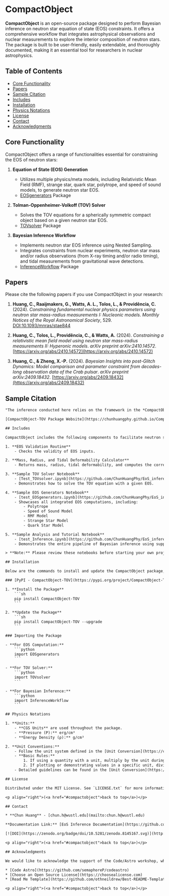 <!-- ABOUT THE PROJECT -->
# CompactObject

**CompactObject** is an open-source package designed to perform Bayesian inference on neutron star equation of state (EOS) constraints. It offers a comprehensive workflow that integrates astrophysical observations and nuclear measurements to explore the interior composition of neutron stars. The package is built to be user-friendly, easily extendable, and thoroughly documented, making it an essential tool for researchers in nuclear astrophysics.

## Table of Contents

- [Core Functionality](#core-functionality)
- [Papers](#papers)
- [Sample Citation](#sample-citation)
- [Includes](#includes)
- [Installation](#installation)
- [Physics Notations](#physics-notations)
- [License](#license)
- [Contact](#contact)
- [Acknowledgments](#acknowledgments)

## Core Functionality

CompactObject offers a range of functionalities essential for constraining the EOS of neutron stars:

1. **Equation of State (EOS) Generation**
    - Utilizes multiple physics/meta models, including Relativistic Mean Field (RMF), strange star, quark star, polytrope, and speed of sound models, to generate neutron star EOS.
    - [EOSgenerators](https://github.com/ChunHuangPhy/EoS_inference/blob/main/EOSgenerators) Package

2. **Tolman-Oppenheimer-Volkoff (TOV) Solver**
    - Solves the TOV equations for a spherically symmetric compact object based on a given neutron star EOS.
    - [TOVsolver](https://github.com/ChunHuangPhy/EoS_inference/blob/main/TOVsolver) Package

3. **Bayesian Inference Workflow**
    - Implements neutron star EOS inference using Nested Sampling.
    - Integrates constraints from nuclear experiments, neutron star mass and/or radius observations (from X-ray timing and/or radio timing), and tidal measurements from gravitational wave detections.
    - [InferenceWorkflow](https://github.com/ChunHuangPhy/EoS_inference/blob/main/InferenceWorkflow) Package

## Papers

Please cite the following papers if you use CompactObject in your research:

1. **Huang, C., Raaijmakers, G., Watts, A. L., Tolos, L., & Providência, C.** (2024). *Constraining fundamental nuclear physics parameters using neutron star mass-radius measurements I: Nucleonic models*. *Monthly Notices of the Royal Astronomical Society*, 529. [DOI:10.1093/mnras/stae844](https://academic.oup.com/mnras/article/529/4/4650/7634362)

2. **Huang, C., Tolos, L., Providência, C., & Watts, A.** (2024). *Constraining a relativistic mean field model using neutron star mass-radius measurements II: Hyperonic models*. *arXiv preprint arXiv:2410.14572*. [https://arxiv.org/abs/2410.14572](https://arxiv.org/abs/2410.14572)

3. **Huang, C., & Zheng, X.-P.** (2024). *Bayesian Insights into post-Glitch Dynamics: Model comparison and parameter constraint from decades-long observation data of the Crab pulsar*. *arXiv preprint arXiv:2409.18432*. [https://arxiv.org/abs/2409.18432](https://arxiv.org/abs/2409.18432)

## Sample Citation

```latex
"The inference conducted here relies on the framework in the *CompactObject* \cite{CompactObject} package\footnote{https://chunhuangphy.github.io/CompactObject/}. This is an open-source, comprehensive package designed to implement Bayesian constraints on the neutron star EOS. Other works based on this package include ..."

[CompactObject-TOV Package Website](https://chunhuangphy.github.io/CompactObject/)

## Includes

CompactObject includes the following components to facilitate neutron star EOS analysis:

1. **EOS Validation Routine**
    - Checks the validity of EOS inputs.

2. **Mass, Radius, and Tidal Deformability Calculator**
    - Returns mass, radius, tidal deformability, and computes the corresponding speed of sound.

3. **Sample TOV Solver Notebook**
    - [Test_TOVsolver.ipynb](https://github.com/ChunHuangPhy/EoS_inference/blob/main/Test_Case/test_TOVsolver.ipynb)
    - Demonstrates how to solve the TOV equation with a given EOS.

4. **Sample EOS Generators Notebook**
    - [test_EOSgenerators.ipynb](https://github.com/ChunHuangPhy/EoS_inference/blob/main/Test_Case/test_EOSgenerators.ipynb)
    - Showcases all integrated EOS computations, including:
        - Polytrope
        - Speed of Sound Model
        - RMF Model
        - Strange Star Model
        - Quark Star Model

5. **Sample Analysis and Tutorial Notebook**
    - [test_Inference.ipynb](https://github.com/ChunHuangPhy/EoS_inference/blob/main/Test_Case/test_Inference.ipynb)
    - Demonstrates the entire pipeline of Bayesian inference using supported EOS models, constructing priors and likelihoods, and the types of likelihoods supported in this project.

> **Note:** Please review these notebooks before starting your own project to familiarize yourself with the coding routines.

## Installation

Below are the commands to install and update the CompactObject package, along with a link to PyPI.

### [PyPI - CompactObject-TOV](https://pypi.org/project/CompactObject-TOV/)

1. **Install the Package**
    ```sh
    pip install CompactObject-TOV
    ```

2. **Update the Package**
    ```sh
    pip install CompactObject-TOV --upgrade
    ```

### Importing the Package

- **For EOS Computation:**
    ```python
    import EOSgenerators
    ```

- **For TOV Solver:**
    ```python
    import TOVsolver
    ```

- **For Bayesian Inference:**
    ```python
    import InferenceWorkflow
    ```

## Physics Notations

1. **Units:**
    - **CGS Units** are used throughout the package.
    - **Pressure (P):** erg/cm³
    - **Energy Density (ρ):** g/cm³

2. **Unit Conventions:**
    - Follow the unit system defined in the [Unit Conversion](https://chunhuangphy.github.io/CompactObject/UnitConventionForDeveloper.html) notebook.
    - **Basic Rules:**
        1. If using a quantity with a unit, multiply by the unit during computations.
        2. If plotting or demonstrating values in a specific unit, divide accordingly.
    - Detailed guidelines can be found in the [Unit Conversion](https://chunhuangphy.github.io/CompactObject/UnitConventionForDeveloper.html) documentation.

## License

Distributed under the MIT License. See `LICENSE.txt` for more information.

<p align="right">(<a href="#compactobject">back to top</a>)</p>

## Contact

* **Chun Huang** - [chun.h@wustl.edu](mailto:chun.h@wustl.edu)

**Documentation Link:** [EoS Inference Documentation](https://github.com/ChunHuangPhy/EoS_inference)

[![DOI](https://zenodo.org/badge/doi/10.5281/zenodo.8145167.svg)](http://dx.doi.org/10.5281/zenodo.8145167)

<p align="right">(<a href="#compactobject">back to top</a>)</p>

## Acknowledgments

We would like to acknowledge the support of the Code/Astro workshop, which was instrumental in the development of this project. Special thanks to Professor Anna Watts, Dr. Geert Raaijmakers, and Jeannie Kuijper for their assistance with coding and providing foundational strategies to address the research challenges.

* [Code Astro](https://github.com/semaphoreP/codeastro)
* [Choose an Open Source License](https://choosealicense.com)
* [Read Me Template](https://github.com/othneildrew/Best-README-Template)

<p align="right">(<a href="#compactobject">back to top</a>)</p>
```